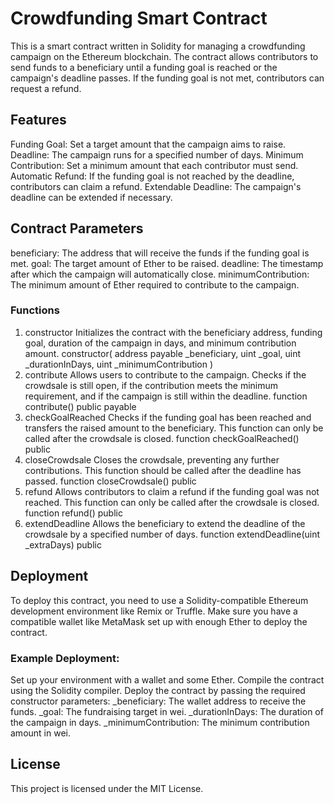 # Crowdfunding Smart Contract
This is a smart contract written in Solidity for managing a crowdfunding campaign on the Ethereum blockchain. The contract allows contributors to send funds to a beneficiary until a funding goal is reached or the campaign's deadline passes. If the funding goal is not met, contributors can request a refund.

## Features
Funding Goal: Set a target amount that the campaign aims to raise.
Deadline: The campaign runs for a specified number of days.
Minimum Contribution: Set a minimum amount that each contributor must send.
Automatic Refund: If the funding goal is not reached by the deadline, contributors can claim a refund.
Extendable Deadline: The campaign's deadline can be extended if necessary.
## Contract Parameters
beneficiary: The address that will receive the funds if the funding goal is met.
goal: The target amount of Ether to be raised.
deadline: The timestamp after which the campaign will automatically close.
minimumContribution: The minimum amount of Ether required to contribute to the campaign.
### Functions
1. constructor
Initializes the contract with the beneficiary address, funding goal, duration of the campaign in days, and minimum contribution amount.
constructor(
    address payable _beneficiary,
    uint _goal,
    uint _durationInDays,
    uint _minimumContribution
)
2. contribute
Allows users to contribute to the campaign. Checks if the crowdsale is still open, if the contribution meets the minimum requirement, and if the campaign is still within the deadline.
function contribute() public payable
3. checkGoalReached
Checks if the funding goal has been reached and transfers the raised amount to the beneficiary. This function can only be called after the crowdsale is closed.
function checkGoalReached() public
4. closeCrowdsale
Closes the crowdsale, preventing any further contributions. This function should be called after the deadline has passed.
function closeCrowdsale() public
5. refund
Allows contributors to claim a refund if the funding goal was not reached. This function can only be called after the crowdsale is closed.
function refund() public
6. extendDeadline
Allows the beneficiary to extend the deadline of the crowdsale by a specified number of days.
function extendDeadline(uint _extraDays) public
## Deployment
To deploy this contract, you need to use a Solidity-compatible Ethereum development environment like Remix or Truffle. Make sure you have a compatible wallet like MetaMask set up with enough Ether to deploy the contract.

### Example Deployment:
Set up your environment with a wallet and some Ether.
Compile the contract using the Solidity compiler.
Deploy the contract by passing the required constructor parameters:
_beneficiary: The wallet address to receive the funds.
_goal: The fundraising target in wei.
_durationInDays: The duration of the campaign in days.
_minimumContribution: The minimum contribution amount in wei.
## License
This project is licensed under the MIT License.

